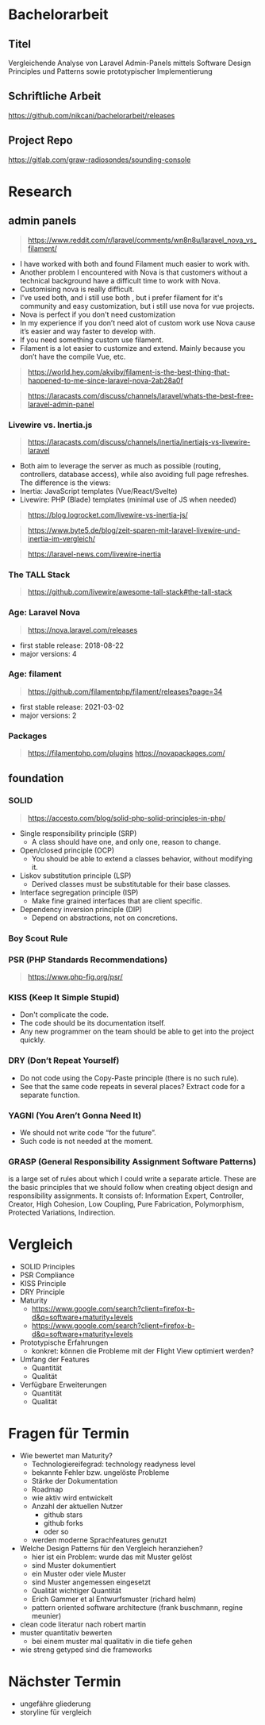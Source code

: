 # Bachelorarbeit

## Titel

Vergleichende Analyse von
Laravel Admin-Panels mittels
Software Design Principles und Patterns
sowie prototypischer Implementierung

## Schriftliche Arbeit

https://github.com/nikcani/bachelorarbeit/releases

## Project Repo

https://gitlab.com/graw-radiosondes/sounding-console

# Research

## admin panels

> https://www.reddit.com/r/laravel/comments/wn8n8u/laravel_nova_vs_filament/

- I have worked with both and found Filament much easier to work with.
- Another problem I encountered with Nova is that customers without a technical background have a difficult time to work
  with Nova.
- Customising nova is really difficult.
- I've used both, and i still use both , but i prefer filament for it's community and easy customization, but i still
  use nova for vue projects.
- Nova is perfect if you don't need customization
- In my experience if you don’t need alot of custom work use Nova cause it’s easier and way faster to develop with.
- If you need something custom use filament.
- Filament is a lot easier to customize and extend. Mainly because you don’t have the compile Vue, etc.

> https://world.hey.com/akviby/filament-is-the-best-thing-that-happened-to-me-since-laravel-nova-2ab28a0f

> https://laracasts.com/discuss/channels/laravel/whats-the-best-free-laravel-admin-panel

### Livewire vs. Inertia.js

> https://laracasts.com/discuss/channels/inertia/inertiajs-vs-livewire-laravel

- Both aim to leverage the server as much as possible (routing, controllers, database access), while also avoiding full
  page refreshes. The difference is the views:
- Inertia: JavaScript templates (Vue/React/Svelte)
- Livewire: PHP (Blade) templates (minimal use of JS when needed)

> https://blog.logrocket.com/livewire-vs-inertia-js/

> https://www.byte5.de/blog/zeit-sparen-mit-laravel-livewire-und-inertia-im-vergleich/

> https://laravel-news.com/livewire-inertia

### The TALL Stack

> https://github.com/livewire/awesome-tall-stack#the-tall-stack

### Age: Laravel Nova

> https://nova.laravel.com/releases

- first stable release: 2018-08-22
- major versions: 4

### Age: filament

> https://github.com/filamentphp/filament/releases?page=34

- first stable release: 2021-03-02
- major versions: 2

### Packages

> https://filamentphp.com/plugins
> https://novapackages.com/

## foundation

### SOLID

> https://accesto.com/blog/solid-php-solid-principles-in-php/

- Single responsibility principle (SRP)
  - A class should have one, and only one, reason to change.
- Open/closed principle (OCP)
  - You should be able to extend a classes behavior, without modifying it.
- Liskov substitution principle (LSP)
  - Derived classes must be substitutable for their base classes.
- Interface segregation principle (ISP)
  - Make fine grained interfaces that are client specific.
- Dependency inversion principle (DIP)
  - Depend on abstractions, not on concretions.

### Boy Scout Rule

### PSR (PHP Standards Recommendations)

> https://www.php-fig.org/psr/

### KISS (Keep It Simple Stupid)

- Don't complicate the code.
- The code should be its documentation itself.
- Any new programmer on the team should be able to get into the project quickly.

### DRY (Don’t Repeat Yourself)

- Do not code using the Copy-Paste principle (there is no such rule).
- See that the same code repeats in several places? Extract code for a separate function.

### YAGNI (You Aren’t Gonna Need It)

- We should not write code “for the future”.
- Such code is not needed at the moment.

### GRASP (General Responsibility Assignment Software Patterns)

is a large set of rules about which I could write a separate article. These are the basic principles that we should
follow when creating object design and responsibility assignments. It consists of: Information Expert, Controller,
Creator, High Cohesion, Low Coupling, Pure Fabrication, Polymorphism, Protected Variations, Indirection.

# Vergleich

- SOLID Principles
- PSR Compliance
- KISS Principle
- DRY Principle
- Maturity
  - https://www.google.com/search?client=firefox-b-d&q=software+maturity+levels
  - https://www.google.com/search?client=firefox-b-d&q=software+maturity+levels
- Prototypische Erfahrungen
  - konkret: können die Probleme mit der Flight View optimiert werden?
- Umfang der Features
  - Quantität
  - Qualität
- Verfügbare Erweiterungen
  - Quantität
  - Qualität

# Fragen für Termin
- Wie bewertet man Maturity?
  - Technologiereifegrad: technology readyness level
  - bekannte Fehler bzw. ungelöste Probleme
  - Stärke der Dokumentation
  - Roadmap
  - wie aktiv wird entwickelt
  - Anzahl der aktuellen Nutzer
    - github stars
    - github forks
    - oder so
  - werden moderne Sprachfeatures genutzt
- Welche Design Patterns für den Vergleich heranziehen?
  - hier ist ein Problem: wurde das mit Muster gelöst
  - sind Muster dokumentiert
  - ein Muster oder viele Muster
  - sind Muster angemessen eingesetzt
  - Qualität wichtiger Quantität
  - Erich Gammer et al Entwurfsmuster (richard helm)
  - pattern oriented software architecture (frank buschmann, regine meunier)
- clean code literatur nach robert martin
- muster quantitativ bewerten
  - bei einem muster mal qualitativ in die tiefe gehen
- wie streng getyped sind die frameworks

# Nächster Termin
- ungefähre gliederung
- storyline für vergleich
